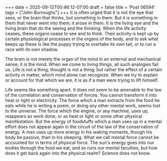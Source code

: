 +++
date = 2025-09-12T00:46:12-07:00
draft = false
title = 'Post 06594'
tags = ["John Burroughs"]
+++
It is often urged that it is not the eye that sees, or the brain that thinks, but something in them. But it is something in them that never went into them; it arose in them. It is the living eye and the living brain that do the seeing and the thinking. When the life activity ceases, these organs cease to see and to think. Their activity is kept up by certain physiological processes in the organs of the body, and to ask what keeps up these is like the puppy trying to overtake its own tail, or to run a race with its own shadow.

The brain is not merely the organ of the mind in an external and mechanical sense; it is the mind. When we come to living things, all such analogies fail us. Life is not a thing; thought is not a thing; but rather the effect of a certain activity in matter, which mind alone can recognize. When we try to explain or account for that which we are, it is as if a man were trying to lift himself.

Life seems like something apart. It does not seem to be amenable to the law of the correlation and conservation of forces. You cannot transform it into heat or light or electricity. The force which a man extracts from the food he eats while he is writing a poem, or doing any other mental work, seems lost to the universe. The force which the engine, or any machine, uses up, reappears as work done, or as heat or light or some other physical manifestation. But the energy of foodstuffs which a man uses up in a mental effort does not appear again in the circuit of the law of the conservation of energy. A man uses up more energy in his waking moments, though his body be passive, than in his sleeping. What we call mental force cannot be accounted for in terms of physical force. The sun's energy goes into our bodies through the food we eat, and so runs our mental faculties, but how does it get back again into the physical realm? Science does not know.
